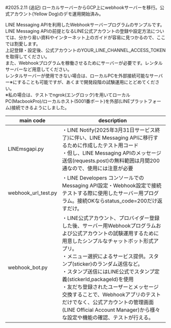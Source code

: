 #2025.2.11 (追記) ローカルサーバーからGCP上にwebhookサーバーを移行。公式アカウント(Yellow Dog)のデモ運用開始済み。

LINE Messaging APIを利用したWebhookサーバープログラムのサンプルです。<br>
LINE Messaging APIの前提となるLINE公式アカウントの登録や設定方法については、分かり易い資料やインターネット上のガイドが容易に見つかるので、ここでは割愛します。<br>
上記登録・設定後、公式アカウントのYOUR_LINE_CHANNEL_ACCESS_TOKENを取得してください。<br>
また、Webhookプログラムを稼働させるためにサーバーが必要です。レンタルサーバーなど用意してください。<br>
レンタルサーバーが使用できない場合は、ローカルPCを外部接続可能なサーバー※にすることも可能ですが、あくまで開発段階の試験運用にとどめてください。<br>
※私の場合は、テストでngrok(エングロック)を用いてローカルPC(MacbookPro)/ローカルホスト(5001番ポート)を外部(LINEプラットフォーム)接続できるようにしました。

| main code           | description                                                                                                                                                                                                                                                                                                                                                                                                                                                                                                   | 
| ------------------- | ------------------------------------------------------------------------------------------------------------------------------------------------------------------------------------------------------------------------------------------------------------------------------------------------------------------------------------------------------------------------------------------------------------------------------------------------------------------------------------------------------------- | 
| LINEmsgapi.py       | ・LINE Notify(2025年3月31日サービス終了)に伴い、LINE Messaging APIに移行するために作成したテスト用コード<br>・但し、LINE Messaging APIのメッセージ送信(requests.post)の無料範囲は月間200通なので、使用には注意が必要                                                                                                                                                                                                                                                                                          | 
| webhook_url_test.py | ・LINE Developers コンソールでのMessaging API設定・Webhook設定で接続テストする際に使用したサーバー用プログラム。接続OKならstatus_code=200だけ返すだけ。                                                                                                                                                                                                                                                                                                                                                       | 
| webhook_bot.py      | ・LINE公式アカウント、プロバイダー登録した後、サーバー用Webhookプログラムおよび公式アカウントの試験運用するために用意したシンプルなチャットボット形式アプリ。<br>・メニュー選択によるサービス提供。スタンプ(sticker)のランダム送信など。<br>・スタンプ送信にはLINE公式でスタンプ定義(stickerId,packageId)を使用<br>・友だち登録されたユーザーとメッセージ交換することで、Webhookアプリのテストだけでなく、公式アカウントの管理画面(LINE Official Account Manager)から様々な設定や機能の確認、テストが行える。 | 
